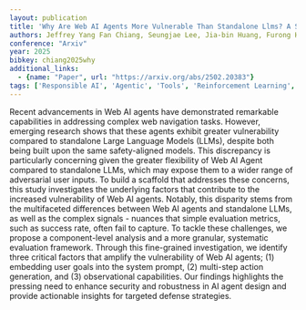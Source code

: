 ```yaml
---
layout: publication
title: 'Why Are Web AI Agents More Vulnerable Than Standalone Llms? A Security Analysis'
authors: Jeffrey Yang Fan Chiang, Seungjae Lee, Jia-bin Huang, Furong Huang, Yizheng Chen
conference: "Arxiv"
year: 2025
bibkey: chiang2025why
additional_links:
  - {name: "Paper", url: "https://arxiv.org/abs/2502.20383"}
tags: ['Responsible AI', 'Agentic', 'Tools', 'Reinforcement Learning', 'Merging', 'Security', 'Prompting']
---
```

Recent advancements in Web AI agents have demonstrated remarkable
capabilities in addressing complex web navigation tasks. However, emerging
research shows that these agents exhibit greater vulnerability compared to
standalone Large Language Models (LLMs), despite both being built upon the same
safety-aligned models. This discrepancy is particularly concerning given the
greater flexibility of Web AI Agent compared to standalone LLMs, which may
expose them to a wider range of adversarial user inputs. To build a scaffold
that addresses these concerns, this study investigates the underlying factors
that contribute to the increased vulnerability of Web AI agents. Notably, this
disparity stems from the multifaceted differences between Web AI agents and
standalone LLMs, as well as the complex signals - nuances that simple
evaluation metrics, such as success rate, often fail to capture. To tackle
these challenges, we propose a component-level analysis and a more granular,
systematic evaluation framework. Through this fine-grained investigation, we
identify three critical factors that amplify the vulnerability of Web AI
agents; (1) embedding user goals into the system prompt, (2) multi-step action
generation, and (3) observational capabilities. Our findings highlights the
pressing need to enhance security and robustness in AI agent design and provide
actionable insights for targeted defense strategies.
